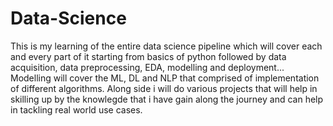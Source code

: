 # Data-Science

This is my learning of the entire data science pipeline which will cover each and every part of it starting from basics of python followed by data acquisition, data preprocessing, EDA, modelling and deployment... Modelling will cover the ML, DL and NLP that comprised of implementation of different algorithms. Along side i will do various projects that will help in skilling up by the knowlegde that i have gain along the journey and can help in tackling real world use cases.
